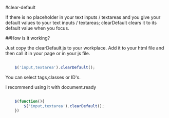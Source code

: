 #clear-default

If there is no placeholder in your text inputs / textareas and you give your default values to your text inputs / textareas; clearDefault clears it to its default value when you focus.

##How is it working?

Just copy the clearDefault.js to your workplace. Add it to your html file and then call it in your page or in your js file.

```js
				
	$('input,textarea').clearDefault();

```

You can select tags,classes or ID's.

I recommend using it with document.ready
```js
				
	$(function(){				
		$('input,textarea').clearDefault();
	})

```